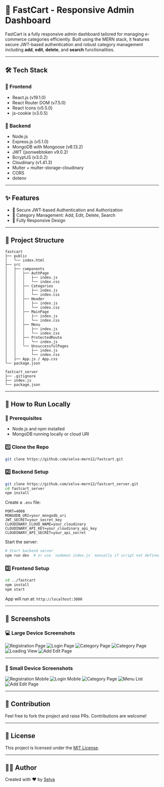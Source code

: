 # 🚀 FastCart - Responsive Admin Dashboard

FastCart is a fully responsive admin dashboard tailored for managing e-commerce categories efficiently. Built using the MERN stack, it features secure JWT-based authentication and robust category management including **add**, **edit**, **delete**, and **search** functionalities.

---

## 🛠 Tech Stack

### 🔹 Frontend
- React.js (v19.1.0)
- React Router DOM (v7.5.0)
- React Icons (v5.5.0)
- js-cookie (v3.0.5)

### 🔹 Backend
- Node.js
- Express.js (v5.1.0)
- MongoDB with Mongoose (v8.13.2)
- JWT (jsonwebtoken v9.0.2)
- BcryptJS (v3.0.2)
- Cloudinary (v1.41.3)
- Multer + multer-storage-cloudinary
- CORS
- dotenv
  
---

## ✨ Features

- 🔐 Secure JWT-based Authentication and Authorization
- 📁 Category Management: Add, Edit, Delete, Search
- 📱 Fully Responsive Design

---

## 📁 Project Structure

```
fastcart
├── public
│   └── index.html
├── src
│   ├── components
│   │   ├── AuthPage
│   │   │   ├── index.js
│   │   │   └── index.css
│   │   ├── Categories
│   │   │   ├── index.js
│   │   │   └── index.css
│   │   ├── Header
│   │   │   ├── index.js
│   │   │   └── index.css
│   │   ├── MainPage
│   │   │   ├── index.js
│   │   │   └── index.css
│   │   ├── Menu
│   │   │   ├── index.js
│   │   │   └── index.css
│   │   ├── ProtectedRoute
│   │   │   └── index.js
│   │   └── UnsuccessfulPages
│   │       ├── index.js
│   │       └── index.css
│   ├── App.js / App.css
└── package.json

fastcart_server
├── .gitignore
├── index.js
└── package.json
```

---

## 🚀 How to Run Locally

### 🔧 Prerequisites
- Node.js and npm installed
- MongoDB running locally or cloud URI

### 1️⃣ Clone the Repo
```bash
git clone https://github.com/selva-mern12/fastcart.git
```

### 2️⃣ Backend Setup
```bash
git clone https://github.com/selva-mern12/fastcart_server.git
cd fastcart_server
npm install
```

Create a `.env` file:
```env
PORT=4000
MONGODB_URI=your_mongodb_uri
JWT_SECRET=your_secret_key
CLOUDINARY_CLOUD_NAME=your_cloudinary
CLOUDINARY_API_KEY=your_cloudinary_api_key
CLOUDINARY_API_SECRET=your_api_secret
```

Start the server:
```bash
# Start backend server
npm run dev  # or use `nodemon index.js` manually if script not defined

```

### 3️⃣ Frontend Setup
```bash
cd ../fastcart
npm install
npm start
```

App will run at: `http://localhost:3000`

---

## 📸 Screenshots

### 💻 Large Device Screenshots

![Registration Page](../fastcart_ui/src/assets/lg_s_shots/registration.png)
![Login Page](../fastcart_ui/src/assets/lg_s_shots/login.png)
![Category Page](../fastcart_ui/src/assets/lg_s_shots/categorypage_with_crud.png)
![Category Page](../fastcart_ui/src/assets/lg_s_shots/categorypage_with_balance_menu_update.png)
![Loading View](../fastcart_ui/src/assets/lg_s_shots/loading.png)
![Add Edit Page](../fastcart_ui/src/assets/lg_s_shots/add_edit_categories.png)

---

### 📱 Small Device Screenshots

![Registration Mobile](../fastcart_ui/src/assets/sm_s_shots/registration_mobile.jpg)
![Login Mobile](../fastcart_ui/src/assets/sm_s_shots/login_mobile.jpg)
![Category Page](../fastcart_ui/src/assets/sm_s_shots/categories_mobile_page.jpg)
![Menu List](../fastcart_ui/src/assets/sm_s_shots/menu_list.jpg)
![Add Edit Page](../fastcart_ui/src/assets/sm_s_shots/add_edit_category_mobile.jpg)


---

## 🤝 Contribution

Feel free to fork the project and raise PRs. Contributions are welcome!

---

## 📄 License

This project is licensed under the [MIT License](LICENSE).

---

## 👨‍💻 Author

Created with ❤️ by [Selva](https://github.com/selva-mern12)
